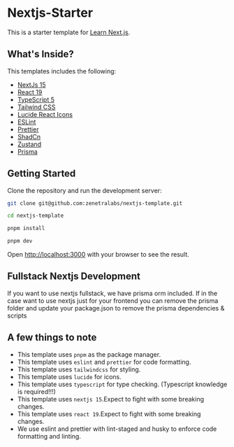 # Nextjs-Starter

This is a starter template for [Learn Next.js](https://nextjs.org/learn).

## What's Inside?

This templates includes the following:

- [NextJs 15](https://nextjs.org/)
- [React 19](https://reactjs.org/)
- [TypeScript 5](https://www.typescriptlang.org/)
- [Tailwind CSS](https://tailwindcss.com/)
- [Lucide React Icons](lucide.dev/icons/)
- [ESLint](https://eslint.org/)
- [Prettier](https://prettier.io/)
- [ShadCn](https://ui.shadcn.com/)
- [Zustand](https://zustand.surge.sh/)
- [Prisma](https://prisma.io)

## Getting Started

Clone the repository and run the development server:

```bash
git clone git@github.com:zenetralabs/nextjs-template.git

cd nextjs-template

pnpm install

pnpm dev
```

Open [http://localhost:3000](http://localhost:3000) with your browser to see the result.

## Fullstack Nextjs Development
If you want to use nextjs fullstack, we have prisma orm included. If in the case want to use
nextjs just for your frontend you can remove the prisma folder and update your package.json
to remove the prisma dependencies & scripts

## A few things to note

- This template uses `pnpm` as the package manager.
- This template uses `eslint` and `prettier` for code formatting.
- This template uses `tailwindcss` for styling.
- This template uses `lucide` for icons.
- This template uses `typescript` for type checking. (Typescript knowledge is required!!!)
- This template uses `nextjs 15`.Expect to fight with some breaking changes.
- This template uses `react 19`.Expect to fight with some breaking changes.
- We use eslint and prettier with lint-staged and husky to enforce code formatting and linting.
